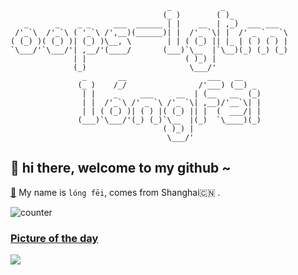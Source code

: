 ```
                                   _           _              
                                  (_ )        ( )_            
   _      _    _ _     ___  ______ | |    __  | ,_)  ___ ___  
 /'_`\  /'_`\ ( '_`\ /',__)(______)| |  /'_ `\| |  /' _ ` _ `\
( (_) )( (_) )| (_) )\__, \        | | ( (_) || |_ | ( ) ( ) |
`\___/'`\___/'| ,__/'(____/       (___)`\__  |`\__)(_) (_) (_)
              | |                      ( )_) |                
              (_)                       \___/'                
                _       __                  ___   __            
               (_ )    /_/                /'___) (__) _       
                | |    _     ___     __  | (__   __  (_)      
                | |  /'_`\ /' _ `\ /'_ `\| ,__)/'__`\| |      
                | | ( (_) )| ( ) |( (_) || |  (  ___/| |      
               (___)`\___/'(_) (_)`\__  |(_)  `\____)(_)      
                                  ( )_) |                     
                                   \___/'   

```

## 👋   hi there, welcome to my github ~ 

[👾](https://longfeis.me/) My name is `lóng fēi`, comes from Shanghai🇨🇳 . 

![counter](https://komarev.com/ghpvc/?username=oops-lgtm&color=blueviolet&label=PROFILE+VIEWS)


### [Picture of the day](https://en.wikipedia.org/wiki/Wikipedia:Picture_of_the_day)


![](https://upload.wikimedia.org/wikipedia/commons/thumb/4/45/El_Salvador_1892_20_Pesos.jpg/800px-El_Salvador_1892_20_Pesos.jpg)